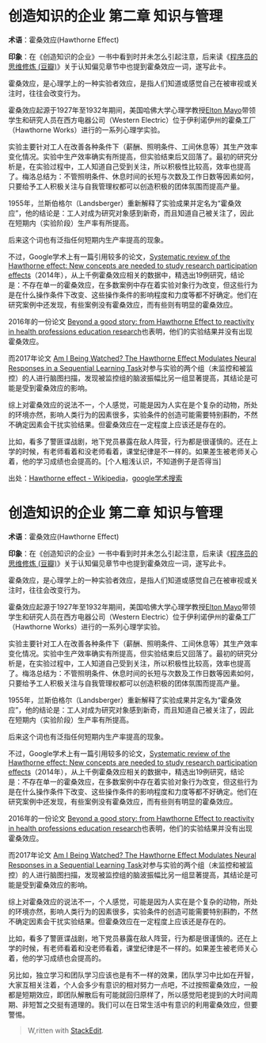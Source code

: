 
# 创造知识的企业 第二章 知识与管理

**术语**：霍桑效应(Hawthorne Effect)

**印象**：在《创造知识的企业》一书中看到时并未怎么引起注意，后来读《[程序员的思维修炼 (豆瓣)](https://book.douban.com/subject/5372651/)》关于认知偏见章节中也提到霍桑效应一词，遂写此卡。

霍桑效应，是心理学上的一种实验者效应，是指人们知道或感觉自己在被审视或关注时，往往会改变行为。

霍桑效应起源于1927年至1932年期间，美国哈佛大学心理学教授[Elton Mayo](https://en.wikipedia.org/wiki/Elton_Mayo)带领学生和研究人员在西方电器公司（Western Electric）位于伊利诺伊州的霍桑工厂（Hawthorne Works）进行的一系列心理学实验。

实验主要针对工人在改善各种条件下（薪酬、照明条件、工间休息等）其生产效率变化情况。实验中生产效率确实有所提高，但实验结束后又回落了。最初的研究分析是，在实验过程中，工人知道自己受到关注，所以积极性比较高，效率也提高了。梅洛总结为：不管照明条件、休息时间的长短与次数及工作日数等因素如何，只要给予工人积极关注与自我管理权都可以创造积极的团体氛围而提高产量。

1955年，兰斯伯格尔（Landsberger）重新解释了实验成果并定名为“霍桑效应”，他的结论是：工人对成为研究对象感到新奇，而且知道自己被关注了，因此在短期内（实验阶段）生产率有所提高。

后来这个词也有泛指任何短期内生产率提高的现象。

不过，Google学术上有一篇引用较多的论文，[Systematic review of the Hawthorne effect: New concepts are needed to study research participation effects](http://www.sciencedirect.com/science/article/pii/S0895435613003545)（2014年），从上千例霍桑效应相关的数据中，精选出19例研究，结论是：不存在单一的霍桑效应，在多数案例中存在着实验对象行为改变，但这些行为是在什么操作条件下改变、这些操作条件的影响程度和力度等都不好确定。他们在研究案例中还发现，有些案例没有霍桑效应，而有些则有明显的霍桑效应。

2016年的一份论文 [Beyond a good story: from Hawthorne Effect to reactivity in health professions education research](http://onlinelibrary.wiley.com/doi/10.1111/medu.13122/full)也表明，他们的实验结果并没有出现霍桑效应。

而2017年论文 [Am I Being Watched? The Hawthorne Effect Modulates Neural Responses in a Sequential Learning Task](http://scholarworks.gsu.edu/cgi/viewcontent.cgi?article=1754&context=gsurc)对参与实验的两个组（未监控和被监控）的人进行脑图扫描，发现被监控组的脑波振幅比另一组显著提高，其结论是可能是受到霍桑效应的影响。

综上对霍桑效应的说法不一，个人感觉，可能是因为人实在是个复杂的动物，所处的环境亦然，影响人类行为的因素很多，实验条件的创造可能需要特别斟酌，不然不确定因素会干扰实验结果。但霍桑效应在一定程度上应该还是存在的。

比如，看多了警匪谍战剧，地下党员暴露在敌人阵营，行为都是很谨慎的。还在上学的时候，有老师看着和没老师看着，课堂纪律是不一样的。如果差生被老师关心着，他的学习成绩也会提高的。[个人粗浅认识，不知道例子是否得当]

出处：[Hawthorne effect - Wikipedia](https://en.wikipedia.org/wiki/Hawthorne_effect)，[google学术搜索](http://scholar.google.co.il/scholar?as_ylo=2013&q=hawthorne+effect&hl=iw&as_sdt=0,5)

# 创造知识的企业 第二章 知识与管理

**术语**：霍桑效应(Hawthorne Effect)

**印象**：在《创造知识的企业》一书中看到时并未怎么引起注意，后来读《[程序员的思维修炼 (豆瓣)](https://book.douban.com/subject/5372651/)》关于认知偏见章节中也提到霍桑效应一词，遂写此卡。

霍桑效应，是心理学上的一种实验者效应，是指人们知道或感觉自己在被审视或关注时，往往会改变行为。

霍桑效应起源于1927年至1932年期间，美国哈佛大学心理学教授[Elton Mayo](https://en.wikipedia.org/wiki/Elton_Mayo)带领学生和研究人员在西方电器公司（Western Electric）位于伊利诺伊州的霍桑工厂（Hawthorne Works）进行的一系列心理学实验。

实验主要针对工人在改善各种条件下（薪酬、照明条件、工间休息等）其生产效率变化情况。实验中生产效率确实有所提高，但实验结束后又回落了。最初的研究分析是，在实验过程中，工人知道自己受到关注，所以积极性比较高，效率也提高了。梅洛总结为：不管照明条件、休息时间的长短与次数及工作日数等因素如何，只要给予工人积极关注与自我管理权都可以创造积极的团体氛围而提高产量。

1955年，兰斯伯格尔（Landsberger）重新解释了实验成果并定名为“霍桑效应”，他的结论是：工人对成为研究对象感到新奇，而且知道自己被关注了，因此在短期内（实验阶段）生产率有所提高。

后来这个词也有泛指任何短期内生产率提高的现象。

不过，Google学术上有一篇引用较多的论文，[Systematic review of the Hawthorne effect: New concepts are needed to study research participation effects](http://www.sciencedirect.com/science/article/pii/S0895435613003545)（2014年），从上千例霍桑效应相关的数据中，精选出19例研究，结论是：不存在单一的霍桑效应，在多数案例中存在着实验对象行为改变，但这些行为是在什么操作条件下改变、这些操作条件的影响程度和力度等都不好确定。他们在研究案例中还发现，有些案例没有霍桑效应，而有些则有明显的霍桑效应。

2016年的一份论文 [Beyond a good story: from Hawthorne Effect to reactivity in health professions education research](http://onlinelibrary.wiley.com/doi/10.1111/medu.13122/full)也表明，他们的实验结果并没有出现霍桑效应。

而2017年论文 [Am I Being Watched? The Hawthorne Effect Modulates Neural Responses in a Sequential Learning Task](http://scholarworks.gsu.edu/cgi/viewcontent.cgi?article=1754&context=gsurc)对参与实验的两个组（未监控和被监控）的人进行脑图扫描，发现被监控组的脑波振幅比另一组显著提高，其结论是可能是受到霍桑效应的影响。

综上对霍桑效应的说法不一，个人感觉，可能是因为人实在是个复杂的动物，所处的环境亦然，影响人类行为的因素很多，实验条件的创造可能需要特别斟酌，不然不确定因素会干扰实验结果。但霍桑效应在一定程度上应该还是存在的。

比如，看多了警匪谍战剧，地下党员暴露在敌人阵营，行为都是很谨慎的。还在上学的时候，有老师看着和没老师看着，课堂纪律是不一样的。如果差生被老师关心着，他的学习成绩也会提高的。

另比如，独立学习和团队学习应该也是有不一样的效果，团队学习中比如在开智，大家互相关注着，个人会多少有意识的相对努力一点吧，不过按照霍桑效应，一般都是短期效应，即团队解散后有可能就回归原样了，所以感觉阳老提到的大时间周期、非短暂之交挺有道理的。我们可以在日常生活中有意识的利用霍桑效应，但要警惕。

> W,ritten with [StackEdit](https://stackedit.io/).